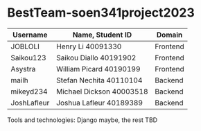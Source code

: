 # BestTeam-soen341project2023

| Username | Name, Student ID | Domain |
| --- | --- | --- |
| JOBLOLI | Henry Li 40091330 | Frontend |
| Saikou123 | Saikou Diallo 40191902 | Frontend |
| Asystra | William Picard 40190199 | Frontend |
| mailh | Stefan Nechita 40110104 | Backend |
| mikeyd234 | Michael Dickson 40003518 | Backend |
| JoshLafleur | Joshua Lafleur 40189389 | Backend |

Tools and technologies: Django maybe, the rest TBD
